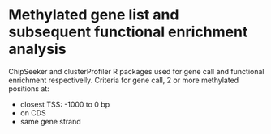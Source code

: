 # Methylated gene list and subsequent functional enrichment analysis

ChipSeeker and clusterProfiler R packages used for gene call and functional enrichment respectivelly. 
Criteria for gene call, 2 or more methylated positions at:
- closest TSS: -1000 to 0 bp
- on CDS
- same gene strand

